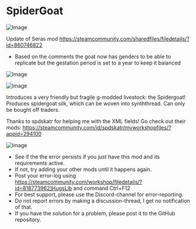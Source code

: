 # SpiderGoat

![Image](https://i.imgur.com/WAEzk68.png)

Update of Seras mod
https://steamcommunity.com/sharedfiles/filedetails/?id=860746822

- Based on the comments the goat now has genders to be able to replicate but the gestation period is set to a year to keep it balanced

![Image](https://i.imgur.com/7Gzt3Rg.png)

	
![Image](https://i.imgur.com/NOW7jU1.png)

Introduces a very friendly but fragile g-modded livestock: the Spidergoat! Produces spidergoat silk, which can be woven into synththread. Can only be bought off traders.


Thanks to spdskatr for helping me with the XML fields! Go check out their mods: https://steamcommunity.com/id/spdskatr/myworkshopfiles/?appid=294100

![Image](https://i.imgur.com/Rs6T6cr.png)



-  See if the the error persists if you just have this mod and its requirements active.
-  If not, try adding your other mods until it happens again.
-  Post your error-log using https://steamcommunity.com/workshop/filedetails/?id=818773962]HugsLib and command Ctrl+F12
-  For best support, please use the Discord-channel for error-reporting.
-  Do not report errors by making a discussion-thread, I get no notification of that.
-  If you have the solution for a problem, please post it to the GitHub repository.



